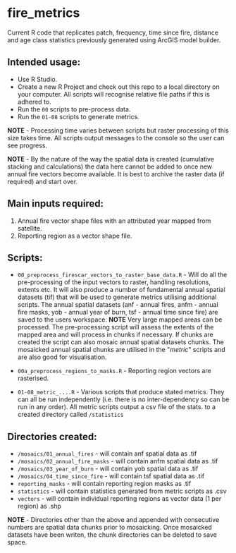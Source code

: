 # fire_metrics
Current R code that replicates patch, frequency, time since fire, distance and age class statistics previously generated using ArcGIS model builder. 

## Intended usage:

* Use R Studio.
* Create a new R Project and check out this repo to a local directory on your computer. All scripts will recognise relative file paths if this is adhered to.
* Run the `00` scripts to pre-process data.
* Run the `01-08` scripts to generate metrics.

**NOTE** - Processing time varies between scripts but raster processing of this size takes time. All scripts output messages to the console so the user can see progress.

**NOTE** - By the nature of the way the spatial data is created (cumulative stacking and calculations) the data here cannot be added to once new annual fire vectors become available. It is best to archive the raster data (if required) and start over.

## Main inputs required: 
1. Annual fire vector shape files with an attributed year mapped from satellite.
2. Reporting region as a vector shape file.

## Scripts:

* `00_preprocess_firescar_vectors_to_raster_base_data.R` - Will do all the pre-processing of the input vectors to raster, handling resolutions, extents etc. It will also produce a number of fundamental annual spatial datasets (tif) that will be used to generate metrics utilising additional scripts. The annual spatial datasets (anf - annual fires, anfm - annual fire masks, yob - annual year of burn, tsf - annual time since fire) are saved to the users workspace. 
**NOTE** Very large mapped areas can be processed. The pre-processing script will assess the extents of the mapped area and will process in chunks if necessary. If chunks are created the script can also mosaic annual spatial datasets chunks. The mosaicked annual spatial chunks are utilised in the "_metric_" scripts and are also good for visualisation.

* `00a_preprocess_regions_to_masks.R` - Reporting region vectors are rasterised.

* `01-08_metric_....R` - Various scripts that produce stated metrics. They can all be run independently (i.e. there is no inter-dependency so can be run in any order). All metric scripts output a csv file of the stats. to a created directory called `/statistics`

## Directories created:

* `/mosaics/01_annual_fires` - will contain anf spatial data as .tif
* `/mosaics/02_annual_fire_masks` - will contain anfm spatial data as .tif
* `/mosaics/03_year_of_burn` - will contain yob spatial data as .tif
* `/mosaics/04_time_since_fire` - will contain tsf spatial data as .tif
* `reporting_masks` - will contain reporting region masks as .tif
* `statistics` - will contain statistics generated from metric scripts as .csv
* `vectors` - will contain individual reporting regions as vector data (1 per region) as .shp

**NOTE** - Directories other than the above and appended with consecutive numbers are spatial data chunks prior to mosaicking. Once mosaicked datasets have been writen, the chunk directories can be deleted to save space.
